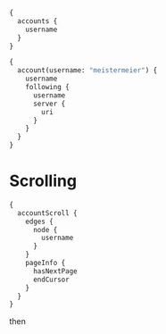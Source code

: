 
```graphql
{
  accounts {
    username
  }
}
```

```graphql
{
  account(username: "meistermeier") {
    username
    following {
      username
      server {
        uri
      }
    }
  }
}
```

# Scrolling
```graphql
{
  accountScroll {
    edges {
      node {
        username
      }
    }
    pageInfo {
      hasNextPage
      endCursor
    }
  }
}
```
then
```graphql

```
